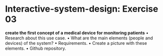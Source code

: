 # Interactive-system-design: Exercise 03
**create the first concept of a medical device for monitoring patients**
• Research about this use case.
• What are the main elements (people and
devices) of the system?
• Requirements.
• Create a picture with these elements.
• Github repository.
